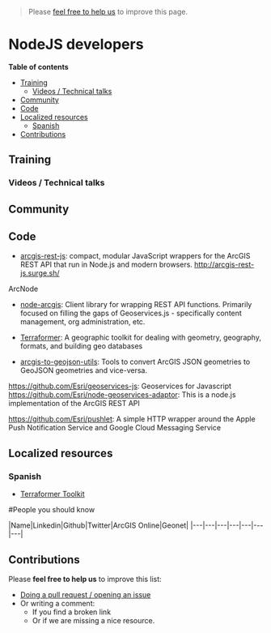 > Please [feel free to help us](#contributions) to improve this page.

# NodeJS developers
<!-- START doctoc generated TOC please keep comment here to allow auto update -->
<!-- DON'T EDIT THIS SECTION, INSTEAD RE-RUN doctoc TO UPDATE -->
**Table of contents**

- [Training](#training)
  - [Videos / Technical talks](#videos--technical-talks)
- [Community](#community)
- [Code](#code)
- [Localized resources](#localized-resources)
  - [Spanish](#spanish)
- [Contributions](#contributions)

<!-- END doctoc generated TOC please keep comment here to allow auto update -->

## Training
### Videos / Technical talks
## Community
## Code

* [arcgis-rest-js](https://github.com/esri/arcgis-rest-js): compact, modular JavaScript wrappers for the ArcGIS REST API that run in Node.js and modern browsers. http://arcgis-rest-js.surge.sh/

ArcNode
* [node-arcgis](https://github.com/Esri/node-arcgis): Client library for wrapping REST API functions. Primarily focused on filling the gaps of Geoservices.js - specifically content management, org administration, etc.

* [Terraformer](https://github.com/Esri/Terraformer): A geographic toolkit for dealing with geometry, geography, formats, and building geo databases
* [arcgis-to-geojson-utils](https://github.com/Esri/arcgis-to-geojson-utils): Tools to convert ArcGIS JSON geometries to GeoJSON geometries and vice-versa.

https://github.com/Esri/geoservices-js: Geoservices for Javascript
https://github.com/Esri/node-geoservices-adaptor: This is a node.js implementation of the ArcGIS REST API


https://github.com/Esri/pushlet: A simple HTTP wrapper around the Apple Push Notification Service and Google Cloud Messaging Service

## Localized resources

### Spanish
* [Terraformer Toolkit](http://www.geodevelopers.org/academy/6NuEO4LlqvE/view)

#People you should know

|Name|Linkedin|Github|Twitter|ArcGIS Online|Geonet|
|---|---|---|---|---|---|---|

## Contributions
Please **feel free to help us** to improve this list:

* [Doing a pull request / opening an issue](https://github.com/hhkaos/awesome-arcgis#contributions)
* Or writing a comment:
  * If you find a broken link
  * Or if we are missing a nice resource.
